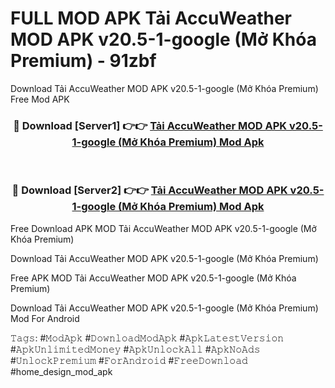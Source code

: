 # FULL MOD APK Tải AccuWeather MOD APK v20.5-1-google (Mở Khóa Premium) - 91zbf
Download Tải AccuWeather MOD APK v20.5-1-google (Mở Khóa Premium) Free Mod APK

<div align="center">
<h3>🔴 Download [Server1] 👉👉 <a href="https://apk-comot.site?title=Tải_AccuWeather_MOD_APK_v20.5-1-google_(Mở_Khóa_Premium)">Tải AccuWeather MOD APK v20.5-1-google (Mở Khóa Premium) Mod Apk</a></h3><br>

<h3>🔴 Download [Server2] 👉👉 <a href="https://apk-comot.site?title=Tải_AccuWeather_MOD_APK_v20.5-1-google_(Mở_Khóa_Premium)">Tải AccuWeather MOD APK v20.5-1-google (Mở Khóa Premium) Mod Apk</a></h3>
</div>


Free Download APK MOD Tải AccuWeather MOD APK v20.5-1-google (Mở Khóa Premium)

Download Tải AccuWeather MOD APK v20.5-1-google (Mở Khóa Premium) 

Free APK MOD Tải AccuWeather MOD APK v20.5-1-google (Mở Khóa Premium) 

Download Tải AccuWeather MOD APK v20.5-1-google (Mở Khóa Premium) Mod For Android

𝚃𝚊𝚐𝚜: #𝙼𝚘𝚍𝙰𝚙𝚔 #𝙳𝚘𝚠𝚗𝚕𝚘𝚊𝚍𝙼𝚘𝚍𝙰𝚙𝚔 #𝙰𝚙𝚔𝙻𝚊𝚝𝚎𝚜𝚝𝚅𝚎𝚛𝚜𝚒𝚘𝚗 #𝙰𝚙𝚔𝚄𝚗𝚕𝚒𝚖𝚒𝚝𝚎𝚍𝙼𝚘𝚗𝚎𝚢 #𝙰𝚙𝚔𝚄𝚗𝚕𝚘𝚌𝚔𝙰𝚕𝚕 #𝙰𝚙𝚔𝙽𝚘𝙰𝚍𝚜 #𝚄𝚗𝚕𝚘𝚌𝚔𝙿𝚛𝚎𝚖𝚒𝚞𝚖 #𝙵𝚘𝚛𝙰𝚗𝚍𝚛𝚘𝚒𝚍 #𝙵𝚛𝚎𝚎𝙳𝚘𝚠𝚗𝚕𝚘𝚊𝚍 #home_design_mod_apk